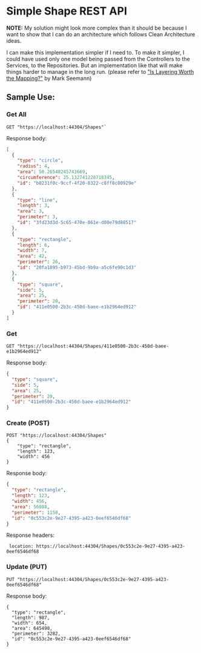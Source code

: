 # Simple Shape REST API


**NOTE:** My solution might look more complex than it should be because I want to show that I can do an architecture which follows Clean Architecture ideas. 

I can make this implementation simpler if I need to. To make it simpler, I could have used only one model being passed from the Controllers to the Services, to the Repositories. But an implementation like that will make things harder to manage in the long run. (please refer to ["Is Layering Worth the Mapping?"](https://blog.ploeh.dk/2012/02/09/IsLayeringWorththeMapping/) by Mark Seemann)


## Sample Use:

### Get All

```
GET "https://localhost:44304/Shapes"`
```

Response body:

``` json
[
  {
    "type": "circle",
    "radius": 4,
    "area": 50.26548245743669,
    "circumference": 25.132741228718345,
    "id": "b0231f0c-9ccf-4f20-8322-c8ff8c80929e"
  },
  {
    "type": "line",
    "length": 3,
    "area": 3,
    "perimeter": 3,
    "id": "3fd23d3d-5c65-470e-861e-d00e79d88517"
  },
  {
    "type": "rectangle",
    "length": 6,
    "width": 7,
    "area": 42,
    "perimeter": 26,
    "id": "20fa1895-b973-45bd-9b9a-a5c6fe90c1d3"
  },
  {
    "type": "square",
    "side": 5,
    "area": 25,
    "perimeter": 20,
    "id": "411e0500-2b3c-450d-baee-e1b2964ed912"
  }
]
```

### Get

```
GET "https://localhost:44304/Shapes/411e0500-2b3c-450d-baee-e1b2964ed912"
```
	
Response body:

``` json
{
  "type": "square",
  "side": 5,
  "area": 25,
  "perimeter": 20,
  "id": "411e0500-2b3c-450d-baee-e1b2964ed912"
}
```


### Create (POST)

```
POST "https://localhost:44304/Shapes"
{
    "type": "rectangle",
    "length": 123,
    "width": 456
}

```

Response body:

``` json
{
  "type": "rectangle",
  "length": 123,
  "width": 456,
  "area": 56088,
  "perimeter": 1158,
  "id": "0c553c2e-9e27-4395-a423-0eef6546df68"
}
```

Response headers:

```
 location: https://localhost:44304/Shapes/0c553c2e-9e27-4395-a423-0eef6546df68 
```


### Update (PUT)

```
PUT "https://localhost:44304/Shapes/0c553c2e-9e27-4395-a423-0eef6546df68"
```

Response body:

```
{
  "type": "rectangle",
  "length": 987,
  "width": 654,
  "area": 645498,
  "perimeter": 3282,
  "id": "0c553c2e-9e27-4395-a423-0eef6546df68"
}
```